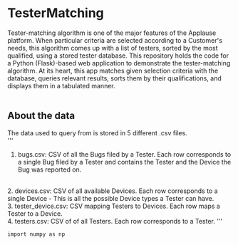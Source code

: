 # TesterMatching
Tester-matching algorithm is one of the major features of the Applause platform. When particular criteria are selected according to a Customer's needs, this algorithm comes up with a list of testers, sorted by the most qualified, using a stored tester database. This repository holds the code for a Python (Flask)-based web application to demonstrate the tester-matching algorithm. At its heart, this app matches given selection criteria with the database, queries relevant results, sorts them by their qualifications, and displays them in a tabulated manner.
 <br>
 <br>
 ## About the data
 The data used to query from is stored in 5 different .csv files.
 <br>
 '''
1. bugs.csv: CSV of all the Bugs filed by a Tester. Each row corresponds to a single Bug
filed by a Tester and contains the Tester and the Device the Bug was reported on.
<br>
2. devices.csv: CSV of all available Devices. Each row corresponds to a single Device -
This is all the possible Device types a Tester can have.
<br>
3. tester_device.csv: CSV mapping Testers to Devices. Each row maps a Tester to a Device.
<br>
4. testers.csv: CSV of of all Testers. Each row corresponds to a Tester.
'''

```bash
import numpy as np
```

